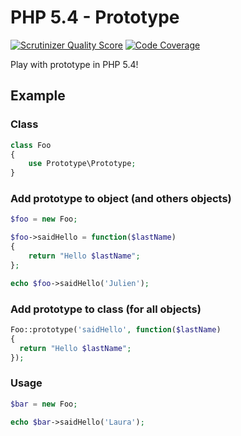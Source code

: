 # PHP 5.4 - Prototype

[![Scrutinizer Quality Score](https://scrutinizer-ci.com/g/JulienBreux/php5.4-prototype/badges/quality-score.png?s=5efbaf564aed304612f118b4811d581453a9a227)](https://scrutinizer-ci.com/g/JulienBreux/php5.4-prototype/)
[![Code Coverage](https://scrutinizer-ci.com/g/JulienBreux/php5.4-prototype/badges/coverage.png?s=1225f6ce9657cb83e367299b019e7dc9f4cc4dbf)](https://scrutinizer-ci.com/g/JulienBreux/php5.4-prototype/)

Play with prototype in PHP 5.4!

## Example

### Class
``` php
class Foo
{
	use Prototype\Prototype;
}
```

### Add prototype to object (and others objects)
``` php
$foo = new Foo;

$foo->saidHello = function($lastName)
{
	return "Hello $lastName";
};

echo $foo->saidHello('Julien');
```

### Add prototype to class (for all objects)
```php
Foo::prototype('saidHello', function($lastName)
{
  return "Hello $lastName";
});
```

### Usage
```php
$bar = new Foo;

echo $bar->saidHello('Laura');
```
